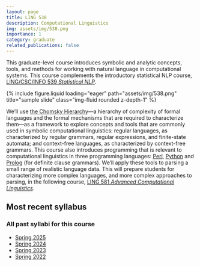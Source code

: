 ```yaml
---
layout: page
title: LING 538
description: Computational Linguistics
img: assets/img/538.png
importance: 1
category: graduate
related_publications: false
---
```


This graduate-level course introduces symbolic and analytic concepts, tools, and methods for working with natural language in computational systems. This course complements the introductory statistical NLP course, [LING/CSC/INFO 539 _Statistical NLP_](ua_539.md).

<div class="row justify-content-sm-center">
    <div class="col-sm mt-3 mt-md-0">
        {% include figure.liquid loading="eager" path="assets/img/538.png" title="sample slide" class="img-fluid rounded z-depth-1" %}
    </div>
</div>

We’ll use [the Chomsky Hierarchy](https://timhunter.humspace.ucla.edu/papers/blackwell-chomsky-hierarchy.pdf)—a hierarchy of complexity of formal languages and the formal mechanisms that are required to characterize them—as a framework to explore concepts and tools that are commonly used in symbolic computational linguistics: regular languages, as characterized by regular grammars, regular expressions, and finite-state automata; and context-free languages, as characterized by context-free grammars. This course also introduces programming that is relevant to computational linguistics in three programming languages: [Perl](https://learn.perl.org/), [Python](https://www.python.org/) and [Prolog](https://www.swi-prolog.org/) (for definite clause grammars). We’ll apply these tools to parsing a small range of realistic language data. This will prepare students for characterizing more complex languages, and more complex approaches to parsing, in the following course, [LING 581 _Advanced Computational Linguistics_](ua_581.md).

## Most recent syllabus

<div class="row justify-content-sm-center">
  <div class="col-sm mt-3 mt-md-0">
    <object data="../../assets/pdf/LING538-2025Spr-Jackson.pdf" type='application/pdf' width="100%" height="800">
    </object>
  </div>
</div>

### All past syllabi for this course

- [Spring 2025](../../assets/pdf/LING538-2025Spr-Jackson.pdf)
- [Spring 2024](../../assets/pdf/LING538-2024Spr-Jackson.pdf)
- [Spring 2023](../../assets/pdf/LING538-2023Spr-Jackson.pdf)
- [Spring 2022](../../assets/pdf/LING538-2022Spr-Jackson.pdf)
